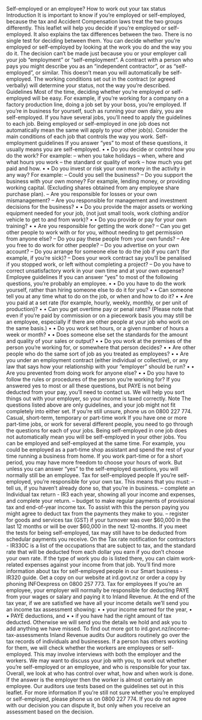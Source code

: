 Self-employed or an employee? How to work out your tax status Introduction It is important to know if you’re employed or self-employed, because the tax and Accident Compensation laws treat the two groups differently. This leaflet will help you decide if you’re employed or self-employed. It also explains the tax differences between the two. There is no single test for deciding between them. You can decide whether you’re employed or self-employed by looking at the work you do and the way you do it. The decision can’t be made just because you or your employer call your job “employment” or “self-employment”. A contract with a person who pays you might describe you as an “independent contractor”, or as “self-employed”, or similar. This doesn’t mean you will automatically be self- employed. The working conditions set out in the contract (or agreed verbally) will determine your status, not the way you’re described. Guidelines Most of the time, deciding whether you’re employed or self-employed will be easy. For example, if you’re working for a company on a factory production line, doing a job set by your boss, you’re employed. If you’re in business for yourself, such as running your own dairy, you are self-employed. If you have several jobs, you’ll need to apply the guidelines to each job. Being employed or self-employed in one job does not automatically mean the same will apply to your other job(s). Consider the main conditions of each job that controls the way you work. Self-employment guidelines If you answer “yes” to most of these questions, it usually means you are self-employed. • • Do you decide or control how you do the work? For example: – when you take holidays – when, where and what hours you work – the standard or quality of work – how much you get paid and how. • • Do you invest or risk your own money in the activity in any way? For example: – Could you sell the business? – Do you support the business with your own money? For example, lending money, or providing working capital. (Excluding shares obtained from any employee share purchase plan). – Are you responsible for losses or your own mismanagement? – Are you responsible for management and investment decisions for the business? • • Do you provide the major assets or working equipment needed for your job, (not just small tools, work clothing and/or vehicle to get to and from work)? • • Do you provide or pay for your own training? • • Are you responsible for getting the work done? – Can you get other people to work with or for you, without needing to get permission from anyone else? – Do you pay these people from your own funds? – Are you free to do work for other people? – Do you advertise on your own account? – Do you arrange for someone else to do the job if you can’t (for example, if you’re sick)? – Does your work contract say you’ll be penalised if you stopped work, or left without completing a project? – Do you have to correct unsatisfactory work in your own time and at your own expense? Employee guidelines If you can answer “yes” to most of the following questions, you’re probably an employee. • • Do you have to do the work yourself, rather than hiring someone else to do it for you? • • Can someone tell you at any time what to do on the job, or when and how to do it? • • Are you paid at a set rate (for example, hourly, weekly, monthly, or per unit of production)? • • Can you get overtime pay or penal rates? (Please note that even if you’re paid by commission or on a piecework basis you may still be an employee, especially if there are other people at your job who work on the same basis.) • • Do you work set hours, or a given number of hours a week or month? • • Does someone else set the standards for the amount and quality of your sales or output? • • Do you work at the premises of the person you’re working for, or somewhere that person decides? • • Are other people who do the same sort of job as you treated as employees? • • Are you under an employment contract (either individual or collective), or any law that says how your relationship with your “employer” should be run? • • Are you prevented from doing work for anyone else? • • Do you have to follow the rules or procedures of the person you’re working for? If you answered yes to most or all these questions, but PAYE is not being deducted from your pay, you’ll need to contact us. We will help you sort things out with your employer, so your income is taxed correctly. Note The questions listed above are only guidelines, and your job might not fit completely into either set. If you’re still unsure, phone us on 0800 227 774. Casual, short-term, temporary or part-time work If you have one or more part-time jobs, or work for several different people, you need to go through the questions for each of your jobs. Being self-employed in one job does not automatically mean you will be self-employed in your other jobs. You can be employed and self-employed at the same time. For example, you could be employed as a part-time shop assistant and spend the rest of your time running a business from home. If you work part-time or for a short period, you may have more freedom to choose your hours of work. But unless you can answer “yes” to the self-employed questions, you will normally still be an employee. Tax for self-employed people If you’re self-employed, you’re responsible for your own tax. This means that you must: – tell us, if you haven’t already done so, that you’re in business. – complete an Individual tax return - IR3 each year, showing all your income and expenses, and complete your return. – budget to make regular payments of provisional tax and end-of-year income tax. To assist with this the person paying you might agree to deduct tax from the payments they make to you. – register for goods and services tax (GST) if your turnover was over $60,000 in the last 12 months or will be over $60,000 in the next 12-months. If you meet the tests for being self-employed, tax may still have to be deducted from schedular payments you receive. On the Tax rate notification for contractors - IR330C is a list of the occupations that are subject to tax, and the standard rate that will be deducted from each dollar you earn if you don’t choose your own rate. If the type of work you do is listed there, you can claim work-related expenses against your income from that job. You’ll find more information about tax for self-employed people in our Smart business - IR320 guide. Get a copy on our website at ird.govt.nz or order a copy by phoning INFOexpress on 0800 257 773. Tax for employees If you’re an employee, your employer will normally be responsible for deducting PAYE from your wages or salary and paying it to Inland Revenue. At the end of the tax year, if we are satisfied we have all your income details we’ll send you an income tax assessment showing: • • your income earned for the year, • • PAYE deductions, and • • if you have had the right amount of tax deducted. Otherwise we will send you the details we hold and ask you to add anything we have missed. To find out more got to ird.govt.nz/income-tax-assessments Inland Revenue audits Our auditors routinely go over the tax records of individuals and businesses. If a person has others working for them, we will check whether the workers are employees or self-employed. This may involve interviews with both the employer and the workers. We may want to discuss your job with you, to work out whether you’re self-employed or an employee, and who is responsible for your tax. Overall, we look at who has control over what, how and when work is done. If the answer is the employer then the worker is almost certainly an employee. Our auditors use tests based on the guidelines set out in this leaflet. For more information If you’re still not sure whether you’re employed or self-employed, please phone us on 0800 227 774. If you do not agree with our decision you can dispute it, but only when you receive an assessment based on the decision.